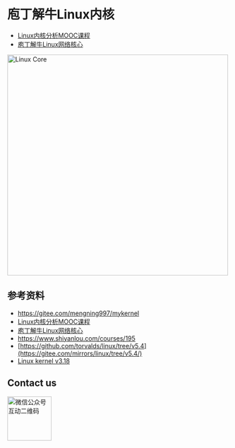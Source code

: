 # 庖丁解牛Linux内核

* [Linux内核分析MOOC课程](http://mooc.study.163.com/course/USTC-1000029000) 
* [庖丁解牛Linux网络核心](https://blog.51cto.com/cloumn/detail/32)
<img src="https://gitee.com/mengning997/linuxkernel/raw/master/ppt/LinuxCore.png" alt="Linux Core" width="500"/>


## 参考资料

- https://gitee.com/mengning997/mykernel
- [Linux内核分析MOOC课程](http://mooc.study.163.com/course/USTC-1000029000) 
- [庖丁解牛Linux网络核心](https://blog.51cto.com/cloumn/detail/32)
- https://www.shiyanlou.com/courses/195
- [https://github.com/torvalds/linux/tree/v5.4](https://gitee.com/mirrors/linux/tree/v5.4/)
- [Linux kernel v3.18](https://github.com/torvalds/linux/tree/b2776bf7149bddd1f4161f14f79520f17fc1d71d)

## Contact us
<img src="https://user-images.githubusercontent.com/609053/81026703-8c25df00-8ead-11ea-8254-29830c3e1146.png" alt="微信公众号互动二维码" width="100" align="bottom" />

